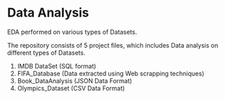 # Data Analysis
EDA performed on various types of Datasets.

The repository consists of 5 project files, which includes Data analysis on different types of Datasets.
1. IMDB DataSet (SQL format)
2. FIFA_Database (Data extracted using Web scrapping techniques)
3. Book_DataAnalysis (JSON Data Format)
4. Olympics_Dataset (CSV Data Format)



